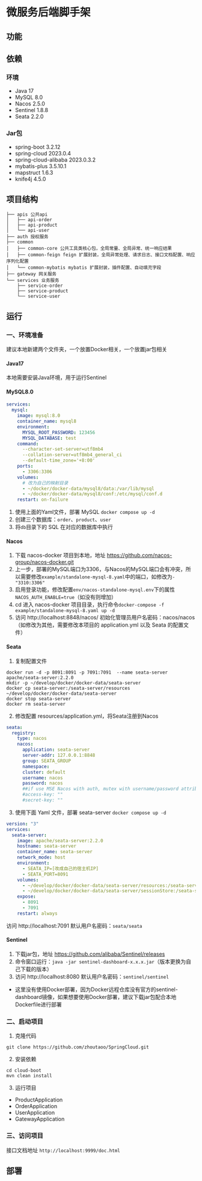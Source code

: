 # 微服务后端脚手架
## 功能

## 依赖
### 环境
- Java 17
- MySQL 8.0
- Nacos 2.5.0
- Sentinel 1.8.8
- Seata 2.2.0
### Jar包
- spring-boot 3.2.12
- spring-cloud 2023.0.4
- spring-cloud-alibaba 2023.0.3.2
- mybatis-plus 3.5.10.1
- mapstruct 1.6.3
- knife4j 4.5.0
## 项目结构
```
├── apis 公共api
│   ├── api-order
│   ├── api-product
│   └── api-user
├── auth 授权服务
├── common
│   ├── common-core 公共工具类核心包，全局常量、全局异常、统一响应结果
│   ├── common-feign feign 扩展封装，全局异常处理、请求日志、接口文档配置、响应序列化配置
│   └── common-mybatis mybatis 扩展封装，插件配置、自动填充字段
├── gateway 网关服务
└── services 业务服务
    ├── service-order
    ├── service-product
    └── service-user
```
## 运行
### 一、环境准备
建议本地新建两个文件夹，一个放置Docker相关，一个放置jar包相关
#### Java17
本地需要安装Java环境，用于运行Sentinel
#### MySQL8.0
```yaml
services:
  mysql:
    image: mysql:8.0
    container_name: mysql8
    environment:
      MYSQL_ROOT_PASSWORD: 123456
      MYSQL_DATABASE: test
    command:
      --character-set-server=utf8mb4
      --collation-server=utf8mb4_general_ci
      --default-time_zone='+8:00'
    ports:
      - 3306:3306
    volumes:
      # 改为自己的映射目录
      - ~/docker/docker-data/mysql8/data:/var/lib/mysql
      - ~/docker/docker-data/mysql8/conf:/etc/mysql/conf.d
    restart: on-failure
```
1. 使用上面的Yaml文件，部署 MySQL `docker compose up -d`
2. 创建三个数据库：`order`、`product`、`user`
3. 将`db`目录下的 SQL 在对应的数据库中执行
#### Nacos
1. 下载 nacos-docker 项目到本地，地址 https://github.com/nacos-group/nacos-docker.git
2. 上一步，部署的MySQL端口为3306，与Nacos的MySQL端口会有冲突，所以需要修改`example/standalone-mysql-8.yaml`中的端口，如修改为`- "3310:3306"`
3. 启用登录功能，修改配置`env/nacos-standalone-mysql.env`下的属性`NACOS_AUTH_ENABLE=true`（如没有则增加）
4. cd 进入 nacos-docker 项目目录，执行命令`docker-compose -f example/standalone-mysql-8.yaml up -d`
5. 访问 http://localhost:8848/nacos/ 初始化管理员用户名密码：nacos/nacos（如修改为其他，需要修改本项目的 application.yml 以及 Seata 的配置文件）
#### Seata
1. 复制配置文件
```basah
docker run -d -p 8091:8091 -p 7091:7091  --name seata-server apache/seata-server:2.2.0
mkdir -p ~/develop/docker/docker-data/seata-server
docker cp seata-server:/seata-server/resources ~/develop/docker/docker-data/seata-server
docker stop seata-server
docker rm seata-server
```
2. 修改配置 resources/application.yml，将Seata注册到Nacos
```yaml
seata:
  registry:
    type: nacos
    nacos:
      application: seata-server
      server-addr: 127.0.0.1:8848
      group: SEATA_GROUP
      namespace:
      cluster: default
      username: nacos
      password: nacos
      ##if use MSE Nacos with auth, mutex with username/password attribute
      #access-key: ""
      #secret-key: ""
```
3. 使用下面 Yaml 文件，部署 seata-server `docker compose up -d`
```yaml
version: "3"
services:
  seata-server:
    image: apache/seata-server:2.2.0
    hostname: seata-server
    container_name: seata-server
    network_mode: host
    environment:
      - SEATA_IP=[改成自己的宿主机IP]
      - SEATA_PORT=8091
    volumes:
      - ~/develop/docker/docker-data/seata-server/resources:/seata-server/resources
      - ~/develop/docker/docker-data/seata-server/sessionStore:/seata-server/sessionStore
    expose:
      - 8091
      - 7091
    restart: always
```
访问 http://localhost:7091 默认用户名密码：`seata/seata`
#### Sentinel
1. 下载jar包，地址 https://github.com/alibaba/Sentinel/releases
2. 命令窗口运行：`java -jar sentinel-dashboard-x.x.x.jar`（版本更换为自己下载的版本）
3. 访问 http://localhost:8080 默认用户名密码：`sentinel/sentinel`
- 这里没有使用Docker部署，因为Docker远程仓库没有官方的sentinel-dashboard镜像，如果想要使用Docker部署，建议下载jar包配合本地Dockerfile进行部署
### 二、启动项目
1. 克隆代码
```
git clone https://github.com/zhoutaoo/SpringCloud.git
```
2. 安装依赖
```
cd cloud-boot
mvn clean install
```
3. 运行项目
- ProductApplication
- OrderApplication
- UserApplication
- GatewayApplication
### 三、访问项目
接口文档地址 `http://localhost:9999/doc.html`
## 部署